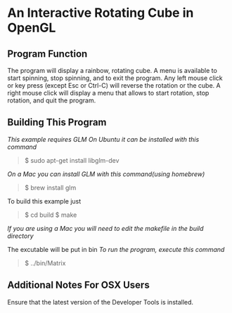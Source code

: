An Interactive Rotating Cube in OpenGL
======================================

Program Function
----------------
The program will display a rainbow, rotating cube. A menu is available to start spinning,
stop spinning, and to exit the program. Any left mouse click or key press (except Esc or Ctrl-C)
will reverse the rotation or the cube. A right mouse click will display a menu that allows to 
start rotation, stop rotation, and quit the program.

Building This Program
---------------------

*This example requires GLM*
*On Ubuntu it can be installed with this command*

>$ sudo apt-get install libglm-dev

*On a Mac you can install GLM with this command(using homebrew)*
>$ brew install glm

To build this example just 

>$ cd build
>$ make

*If you are using a Mac you will need to edit the makefile in the build directory*

The excutable will be put in bin
*To run the program, execute this command*
>$ ../bin/Matrix

Additional Notes For OSX Users
------------------------------

Ensure that the latest version of the Developer Tools is installed.
